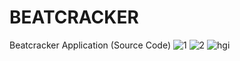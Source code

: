 # BEATCRACKER
Beatcracker Application (Source Code)
![1](https://user-images.githubusercontent.com/33939409/211620360-95c3ede3-9e82-4c04-9949-7554dee657c2.png)
![2](https://user-images.githubusercontent.com/33939409/211620429-2186eb9e-13ed-4001-85ea-dffb7d8fc559.png)
![hgi](https://user-images.githubusercontent.com/33939409/211620477-6d8b289d-8046-4524-b29a-a1a275cf93b7.png)
